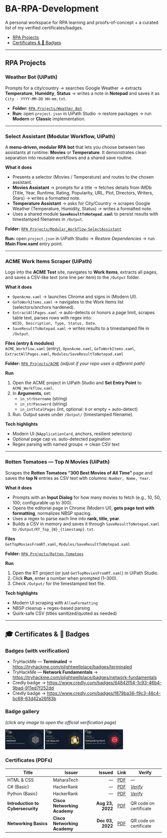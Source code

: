 # BA-RPA-Development

A personal workspace for RPA learning and proofs-of-concept + a curated list of my verified certificates/badges.

- [RPA Projects](#rpa-projects)
- [Certificates & 🏅 Badges](#certificates--badges)

---

## RPA Projects

### Weather Bot (UiPath)

Prompts for a city/country → searches Google Weather → extracts **Temperature**, **Humidity**, **Status** → writes a note in **Notepad** and saves it as  
`City - YYYY-MM-DD HH-mm.txt`.

- **Folder:** [`RPA Projects/Weather Bot`](RPA%20Projects/Weather%20Bot/)
- **Run:** open `project.json` in UiPath Studio → restore packages → run **Modern** or **Classic** implementation.

---

### Select Assistant (Modular Workflow, UiPath)

A **menu-driven, modular RPA bot** that lets you choose between two assistants at runtime:
**Movies** or **Temperature**. It demonstrates clean separation into reusable workflows and a
shared save routine.

**What it does**

- Presents a selector (Movies / Temperature) and routes to the chosen assistant.
- **Movies Assistant** → prompts for a title → fetches details from IMDb (Title, Year, Runtime, Rating, Popularity, URL, Plot, Directors, Writers, Stars) → writes a formatted note.
- **Temperature Assistant** → asks for City/Country → scrapes Google Weather (Temperature, Humidity, Status) → writes a formatted note.
- Uses a shared module **`SaveResultToNotepad.xaml`** to persist results with timestamped filenames in `/Output`.

**Folder:** [`RPA Projects/Modular_Workflow-SelectAssistant`](RPA%20Projects/Modular_Workflow-SelectAssistant/)

**Run:** open `project.json` in UiPath Studio → _Restore Dependencies_ → run **Main Flow.xaml** entry point.

---

### ACME Work Items Scraper (UiPath)

Logs into the **ACME Test** site, navigates to **Work Items**, extracts all pages, and saves a CSV-like text (one line per item) to the `/Output` folder.

**What it does**

- `OpenAcme.xaml` → launches Chrome and signs in (Modern UI).
- `GoToWorkItems.xaml` → navigates to the Work Items list (selectors/anchors hardened).
- `ExtractAllPages.xaml` → auto-detects or honors a page limit, scrapes table text, parses rows with regex into:  
  `WIID, Description, Type, Status, Date`.
- `SaveResultToNotepad.xaml` → writes results to a timestamped file in `/Output`.

**Files (entry & modules)**  
`ACME_Workflow.xaml` (entry), `OpenAcme.xaml`, `GoToWorkItems.xaml`, `ExtractAllPages.xaml`, `Modules/SaveResultToNotepad.xaml`

**Folder:** [`RPA Projects/ACME`](RPA%20Projects/ACME/) _(adjust if your repo uses a different path)_

**Run**

1. Open the ACME project in UiPath Studio and **Set Entry Point** to `ACME_Workflow.xaml`.
2. In **Arguments**, set:
   - `in_strUsername` (string)
   - `in_strPassword` (string)
   - `in_intTotalPages` (int, optional: `0` or empty = auto-detect)
3. Run. Output saves under `/Output/` (timestamped filename).

**Tech highlights**

- Modern UI (`NApplicationCard`, anchors, resilient selectors)
- Optional page cap vs. auto-detected pagination
- Regex parsing with named groups → clean CSV text

---

### Rotten Tomatoes — Top _N_ Movies (UiPath)

Scrapes the **Rotten Tomatoes “300 Best Movies of All Time”** page and saves the **top N** entries as CSV text with columns: `Number, Name, Year`.

**What it does**

- Prompts with an **Input Dialog** for how many movies to fetch (e.g., 10, 50, 100; configurable up to 300).
- Opens the editorial page in Chrome (Modern UI), **gets page text with formatting**, normalizes NBSP spacing.
- Uses a regex to parse each line into **rank, title, year**.
- Builds a CSV in memory and saves it through `SaveResultToNotepad.xaml` to `/Output/RT_Top_{N}_{timestamp}.txt`.

**Files**  
`GetTopMoviesFromRT.xaml`, `Modules/SaveResultToNotepad.xaml`

**Folder:** [`RPA Projects/Rotten Tomatoes`](RPA%20Projects/Rotten%20Tomatoes/)

**Run**

1. Open the RT project (or just `GetTopMoviesFromRT.xaml`) in UiPath Studio.
2. Click **Run**, enter a number when prompted (1–300).
3. Check `/Output/` for the timestamped text file.

**Tech highlights**

- Modern UI scraping with `AllowFormatting`
- NBSP cleanup + regex-based parsing
- Quirk-safe CSV (titles sanitized/quoted as needed)

---

## 🎓 Certificates & 🏅 Badges

### Badges (with verification)

- TryHackMe — **Terminaled** → https://tryhackme.com/plightwellplace/badges/terminaled
- TryHackMe — **Network Fundamentals** → https://tryhackme.com/plightwellplace/badges/network-fundamentals
- Credly badge → https://www.credly.com/badges/64842f54-1c93-46b4-9bad-911ed7f252dd
- Credly badge → https://www.credly.com/badges/f879ba36-f9c3-48c4-bc68-63d42a26f83b

### Badge gallery

_(click any image to open the official verification page)_

<p>
  <a href="https://tryhackme.com/plightwellplace/badges/terminaled">
    <img src="Certificates%20&%20Badges/232b582a4941f96d9470532131cc7bf5.png" alt="TryHackMe: Terminaled" height="64">
  </a>
  <a href="https://tryhackme.com/plightwellplace/badges/network-fundamentals">
    <img src="Certificates%20&%20Badges/410ab5d30c6974680febb9c51586a897.png" alt="TryHackMe: Network Fundamentals" height="64">
  </a>
  <a href="https://www.credly.com/badges/64842f54-1c93-46b4-9bad-911ed7f252dd">
    <img src="Certificates%20&%20Badges/b471211ad1dade21d7bd9bcde7684c84.png" alt="Credly badge" height="64">
  </a>
</p>

### Certificates (PDFs)

| Title                             | Issuer                       |           Issued | Link                                                                         | Verify                                                           |
| --------------------------------- | ---------------------------- | ---------------: | ---------------------------------------------------------------------------- | ---------------------------------------------------------------- |
| HTML & CSS                        | MaharaTech                   |                — | [PDF](<Certificates & Badges/Ahmed Khalil - Html&CSS - MaharaTech Cert.pdf>) | —                                                                |
| C# (Basic)                        | HackerRank                   |                — | [PDF](<Certificates & Badges/C_sharp (Basic) Certificate - HackerRank.pdf>)  | [_Verify_](https://www.hackerrank.com/certificates/e3f03e3fa969) |
| Python (Basic)                    | HackerRank                   |                — | [PDF](<Certificates & Badges/Python (Basic) Certificate - HackerRank.pdf>)   | [_Verify_](https://www.hackerrank.com/certificates/bf56e7d36a2f) |
| **Introduction to Cybersecurity** | **Cisco Networking Academy** | **Aug 23, 2022** | [PDF](<Certificates & Badges/I2CSUpdate20251001-31-j8t3l9.pdf>)              | QR code on certificate                                           |
| **Networking Basics**             | **Cisco Networking Academy** | **Dec 03, 2022** | [PDF](<Certificates & Badges/NetworkingBasicsUpdate20251001-30-teqsep.pdf>)  | QR code on certificate                                           |
